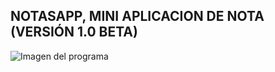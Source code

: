 ## NOTASAPP, MINI APLICACION DE NOTA (VERSIÓN 1.0 BETA)

![Imagen del programa](https://github.com/Roger-Vergara/Proyectos-Web-Sin-Frameworks/)


